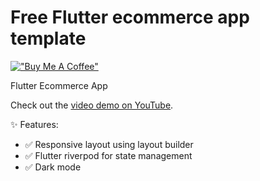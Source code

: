 # Free Flutter ecommerce app template

[!["Buy Me A Coffee"](https://www.buymeacoffee.com/assets/img/custom_images/orange_img.png)](https://www.buymeacoffee.com/sudhirsuri5)

Flutter Ecommerce App 

Check out the [video demo on YouTube](https://www.youtube.com/watch?v=x46JTVNht64).

✨ Features:
- ✅ Responsive layout using layout builder
- ✅ Flutter riverpod for state management
- ✅ Dark mode


